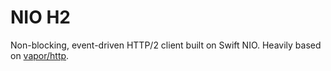 # NIO H2

Non-blocking, event-driven HTTP/2 client built on Swift NIO. Heavily based on [vapor/http](https://github.com/vapor/http).
